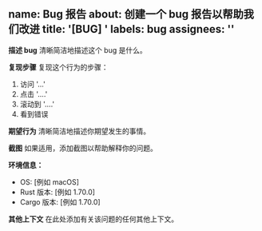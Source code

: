 name: Bug 报告
about: 创建一个 bug 报告以帮助我们改进
title: '[BUG] '
labels: bug
assignees: ''
---

**描述 bug**
清晰简洁地描述这个 bug 是什么。

**复现步骤**
复现这个行为的步骤：
1. 访问 '...'
2. 点击 '....'
3. 滚动到 '....'
4. 看到错误

**期望行为**
清晰简洁地描述你期望发生的事情。

**截图**
如果适用，添加截图以帮助解释你的问题。

**环境信息：**
 - OS: [例如 macOS]
 - Rust 版本: [例如 1.70.0]
 - Cargo 版本: [例如 1.70.0]

**其他上下文**
在此处添加有关该问题的任何其他上下文。